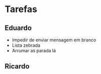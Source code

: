 # Tarefas

## Eduardo
- Impedir de enviar mensagem em branco
- Lista zebrada
- Arrumar as parada lá
## Ricardo
